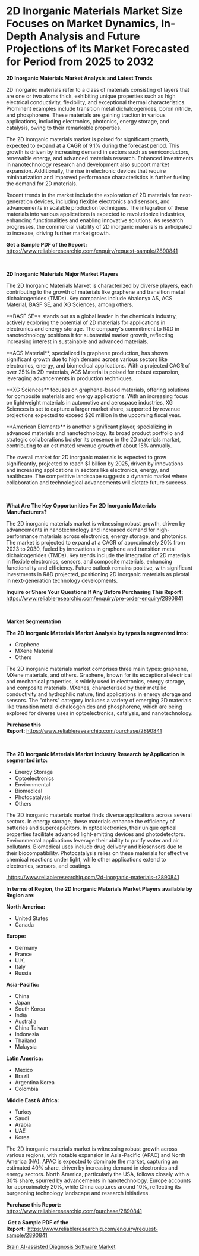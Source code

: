 <p><h1>2D Inorganic Materials Market Size Focuses on Market Dynamics, In-Depth Analysis and Future Projections of its Market Forecasted for Period from 2025 to 2032</h1></p><p><strong>2D Inorganic Materials Market Analysis and Latest Trends</strong></p>
<p><p>2D inorganic materials refer to a class of materials consisting of layers that are one or two atoms thick, exhibiting unique properties such as high electrical conductivity, flexibility, and exceptional thermal characteristics. Prominent examples include transition metal dichalcogenides, boron nitride, and phosphorene. These materials are gaining traction in various applications, including electronics, photonics, energy storage, and catalysis, owing to their remarkable properties.</p><p>The 2D inorganic materials market is poised for significant growth, expected to expand at a CAGR of 9.1% during the forecast period. This growth is driven by increasing demand in sectors such as semiconductors, renewable energy, and advanced materials research. Enhanced investments in nanotechnology research and development also support market expansion. Additionally, the rise in electronic devices that require miniaturization and improved performance characteristics is further fueling the demand for 2D materials.</p><p>Recent trends in the market include the exploration of 2D materials for next-generation devices, including flexible electronics and sensors, and advancements in scalable production techniques. The integration of these materials into various applications is expected to revolutionize industries, enhancing functionalities and enabling innovative solutions. As research progresses, the commercial viability of 2D inorganic materials is anticipated to increase, driving further market growth.</p></p>
<p><strong>Get a Sample PDF of the Report:&nbsp;</strong> <a href="https://www.reliableresearchiq.com/enquiry/request-sample/2890841?utm_campaign=1674&utm_medium=2&utm_source=Github&utm_content=ia&utm_term=14032025&utm_id=2d-inorganic-materials">https://www.reliableresearchiq.com/enquiry/request-sample/2890841</a></p>
<p>&nbsp;</p>
<p><strong>2D Inorganic Materials Major Market Players</strong></p>
<p><p>The 2D Inorganic Materials Market is characterized by diverse players, each contributing to the growth of materials like graphene and transition metal dichalcogenides (TMDs). Key companies include Abalonyx AS, ACS Material, BASF SE, and XG Sciences, among others.</p><p>**BASF SE** stands out as a global leader in the chemicals industry, actively exploring the potential of 2D materials for applications in electronics and energy storage. The company's commitment to R&D in nanotechnology positions it for substantial market growth, reflecting increasing interest in sustainable and advanced materials.</p><p>**ACS Material**, specialized in graphene production, has shown significant growth due to high demand across various sectors like electronics, energy, and biomedical applications. With a projected CAGR of over 25% in 2D materials, ACS Material is poised for robust expansion, leveraging advancements in production techniques.</p><p>**XG Sciences** focuses on graphene-based materials, offering solutions for composite materials and energy applications. With an increasing focus on lightweight materials in automotive and aerospace industries, XG Sciences is set to capture a larger market share, supported by revenue projections expected to exceed $20 million in the upcoming fiscal year.</p><p>**American Elements** is another significant player, specializing in advanced materials and nanotechnology. Its broad product portfolio and strategic collaborations bolster its presence in the 2D materials market, contributing to an estimated revenue growth of about 15% annually.</p><p>The overall market for 2D inorganic materials is expected to grow significantly, projected to reach $1 billion by 2025, driven by innovations and increasing applications in sectors like electronics, energy, and healthcare. The competitive landscape suggests a dynamic market where collaboration and technological advancements will dictate future success.</p></p>
<p>&nbsp;</p>
<p><strong>What Are The Key Opportunities For 2D Inorganic Materials Manufacturers?</strong></p>
<p><p>The 2D inorganic materials market is witnessing robust growth, driven by advancements in nanotechnology and increased demand for high-performance materials across electronics, energy storage, and photonics. The market is projected to expand at a CAGR of approximately 20% from 2023 to 2030, fueled by innovations in graphene and transition metal dichalcogenides (TMDs). Key trends include the integration of 2D materials in flexible electronics, sensors, and composite materials, enhancing functionality and efficiency. Future outlook remains positive, with significant investments in R&D projected, positioning 2D inorganic materials as pivotal in next-generation technology developments.</p></p>
<p><strong>Inquire or Share Your Questions If Any Before Purchasing This Report:</strong> <a href="https://www.reliableresearchiq.com/enquiry/pre-order-enquiry/2890841?utm_campaign=1674&utm_medium=2&utm_source=Github&utm_content=ia&utm_term=14032025&utm_id=2d-inorganic-materials">https://www.reliableresearchiq.com/enquiry/pre-order-enquiry/2890841</a></p>
<p>&nbsp;</p>
<p><strong>Market Segmentation</strong></p>
<p><strong>The 2D Inorganic Materials Market Analysis by types is segmented into:</strong></p>
<p><ul><li>Graphene</li><li>MXene Material</li><li>Others</li></ul></p>
<p><p>The 2D inorganic materials market comprises three main types: graphene, MXene materials, and others. Graphene, known for its exceptional electrical and mechanical properties, is widely used in electronics, energy storage, and composite materials. MXenes, characterized by their metallic conductivity and hydrophilic nature, find applications in energy storage and sensors. The "others" category includes a variety of emerging 2D materials like transition metal dichalcogenides and phosphorene, which are being explored for diverse uses in optoelectronics, catalysis, and nanotechnology.</p></p>
<p><strong>Purchase this Report:&nbsp;</strong><a href="https://www.reliableresearchiq.com/purchase/2890841?utm_campaign=1674&utm_medium=2&utm_source=Github&utm_content=ia&utm_term=14032025&utm_id=2d-inorganic-materials">https://www.reliableresearchiq.com/purchase/2890841</a></p>
<p>&nbsp;</p>
<p><strong>The 2D Inorganic Materials Market Industry Research by Application is segmented into:</strong></p>
<p><ul><li>Energy Storage</li><li>Optoelectronics</li><li>Environmental</li><li>Biomedical</li><li>Photocatalysis</li><li>Others</li></ul></p>
<p><p>The 2D inorganic materials market finds diverse applications across several sectors. In energy storage, these materials enhance the efficiency of batteries and supercapacitors. In optoelectronics, their unique optical properties facilitate advanced light-emitting devices and photodetectors. Environmental applications leverage their ability to purify water and air pollutants. Biomedical uses include drug delivery and biosensors due to their biocompatibility. Photocatalysis relies on these materials for effective chemical reactions under light, while other applications extend to electronics, sensors, and coatings.</p></p>
<p><a href="https://www.reliableresearchiq.com/2d-inorganic-materials-r2890841?utm_campaign=1674&utm_medium=2&utm_source=Github&utm_content=ia&utm_term=14032025&utm_id=2d-inorganic-materials">&nbsp;https://www.reliableresearchiq.com/2d-inorganic-materials-r2890841</a></p>
<p><strong>In terms of Region, the 2D Inorganic Materials Market Players available by Region are:</strong></p>
<p>
    <p> <strong> North America: </strong>
        <ul>
            <li>United States</li>
            <li>Canada</li>
        </ul>
        </p> 
    <p> <strong> Europe: </strong>
        <ul>
            <li>Germany</li>
            <li>France</li>
            <li>U.K.</li>
            <li>Italy</li>
            <li>Russia</li>
        </ul>
        </p> 
    <p> <strong> Asia-Pacific: </strong>
        <ul>
            <li>China</li>
            <li>Japan</li>
            <li>South Korea</li>
            <li>India</li>
            <li>Australia</li>
            <li>China Taiwan</li>
            <li>Indonesia</li>
            <li>Thailand</li>
            <li>Malaysia</li>
        </ul>
        </p> 
    <p> <strong> Latin America: </strong>
        <ul>
            <li>Mexico</li>
            <li>Brazil</li>
            <li>Argentina Korea</li>
            <li>Colombia</li>
        </ul>
        </p> 
    <p> <strong> Middle East & Africa: </strong>
        <ul>
            <li>Turkey</li>
            <li>Saudi</li>
            <li>Arabia</li>
            <li>UAE</li>
            <li>Korea</li>
        </ul>
    </p>
    </p>
<p><p>The 2D inorganic materials market is witnessing robust growth across various regions, with notable expansion in Asia-Pacific (APAC) and North America (NA). APAC is expected to dominate the market, capturing an estimated 40% share, driven by increasing demand in electronics and energy sectors. North America, particularly the USA, follows closely with a 30% share, spurred by advancements in nanotechnology. Europe accounts for approximately 20%, while China captures around 10%, reflecting its burgeoning technology landscape and research initiatives.</p></p>
<p><strong>Purchase this Report: </strong><a href="https://www.reliableresearchiq.com/purchase/2890841?utm_campaign=1674&utm_medium=2&utm_source=Github&utm_content=ia&utm_term=14032025&utm_id=2d-inorganic-materials">https://www.reliableresearchiq.com/purchase/2890841</a></p>
<p>&nbsp;<strong>Get a Sample PDF of the Report:&nbsp;&nbsp;</strong><a href="https://www.reliableresearchiq.com/enquiry/request-sample/2890841?utm_campaign=1674&utm_medium=2&utm_source=Github&utm_content=ia&utm_term=14032025&utm_id=2d-inorganic-materials">https://www.reliableresearchiq.com/enquiry/request-sample/2890841</a></p>
<p><strong></strong></p>
<p><p><a href="https://github.com/aaryaheron0c/Market-Research-Report-List-1/blob/main/brain-ai-assisted-diagnosis-software-market.md?utm_campaign=1674&utm_medium=2&utm_source=Github&utm_content=ia&utm_term=14032025&utm_id=2d-inorganic-materials">Brain AI-assisted Diagnosis Software Market</a></p></p>